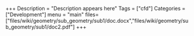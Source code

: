 +++
Description = "Description appears here"
Tags = ["cfd"]
Categories = ["Development"]
menu = "main"
files=["files/wiki/geometry/sub_geometry/sub1/doc.docx","files/wiki/geometry/sub_geometry/sub1/doc2.pdf"]
+++
